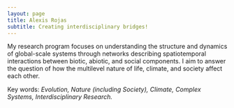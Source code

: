 ```yaml
---
layout: page
title: Alexis Rojas
subtitle: Creating interdisciplinary bridges!
---
```

My research program focuses on understanding the structure and dynamics of global-scale systems through networks describing spatiotemporal interactions between biotic, abiotic, and social components. I aim to answer the question of how the multilevel nature of life, climate, and society affect each other. 

Key words: _Evolution, Nature (including Society), Climate, Complex Systems, Interdisciplinary Research._
